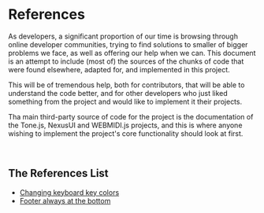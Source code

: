 # References

As developers, a significant proportion of our time is browsing through online developer communities, trying to find solutions to smaller of bigger problems we face, as well as offering our help when we can. This document is an attempt to include (most of) the sources of the chunks of code that were found elsewhere, adapted for, and implemented in this project.

This will be of tremendous help, both for contributors, that will be able to understand the code better, and for other developers who just liked something from the project and would like to implement it their projects.

Tha main third-party source of code for the project is the documentation of the Tone.js, NexusUI and WEBMIDI.js projects, and this is where anyone wishing to implement the project's core functionality should look at first.

<br>

## The References List

* [Changing keyboard key colors](https://github.com/nexus-js/ui/issues/69)
* [Footer always at the bottom](https://www.freecodecamp.org/news/how-to-keep-your-footer-where-it-belongs-59c6aa05c59c/)
